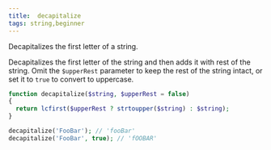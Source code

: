 ```yaml
---
title:  decapitalize
tags: string,beginner
---
```


Decapitalizes the first letter of a string.

Decapitalizes the first letter of the string and then adds it with rest of the string. 
Omit the `$upperRest` parameter to keep the rest of the string intact, or set it to `true` to convert to uppercase.

```php
function decapitalize($string, $upperRest = false)
{
  return lcfirst($upperRest ? strtoupper($string) : $string);
}
```

```php
decapitalize('FooBar'); // 'fooBar'
decapitalize('FooBar', true); // 'fOOBAR'
```

